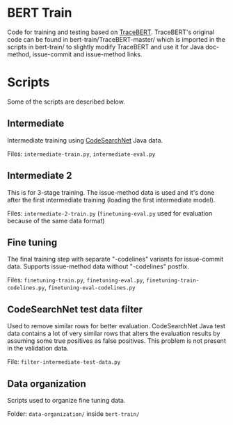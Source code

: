 # BERT Train

Code for training and testing based on [TraceBERT](https://github.com/jinfenglin/TraceBERT).
TraceBERT's original code can be found in bert-train/TraceBERT-master/ which is imported in
the scripts in bert-train/ to slightly modify TraceBERT and use it for Java doc-method,
issue-commit and issue-method links.

# Scripts

Some of the scripts are described below.

## Intermediate

Intermediate training using [CodeSearchNet](https://github.com/github/CodeSearchNet) Java data.

Files: `intermediate-train.py`, `intermediate-eval.py`

## Intermediate 2

This is for 3-stage training.
The issue-method data is used and it's done after the first intermediate training
(loading the first intermediate model).

Files: `intermediate-2-train.py` (`finetuning-eval.py` used for evaluation because of the same data format)

## Fine tuning

The final training step with separate "-codelines" variants for issue-commit data.
Supports issue-method data without "-codelines" postfix.

Files: `finetuning-train.py`, `finetuning-eval.py`, `finetuning-train-codelines.py`, `finetuning-eval-codelines.py`


## CodeSearchNet test data filter

Used to remove similar rows for better evaluation.
CodeSearchNet Java test data contains a lot of very similar rows that alters the evaluation results
by assuming some true positives as false positives.
This problem is not present in the validation data.

File: `filter-intermediate-test-data.py`

## Data organization

Scripts used to organize fine tuning data.

Folder: `data-organization/` inside `bert-train/`
